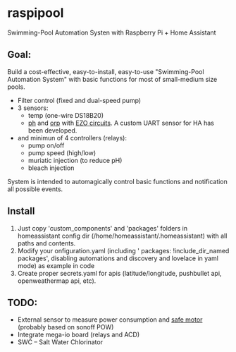 # raspipool
Swimming-Pool Automation Systen with Raspberry Pi + Home Assistant

## Goal:

Build a cost-effective, easy-to-install, easy-to-use "Swimming-Pool Automation System" with basic functions for most of small-medium size pools.

- Filter control (fixed and dual-speed pump)
- 3 sensors:
  - temp (one-wire DS18B20)
  - [ph](https://www.atlas-scientific.com/product_pages/circuits/ezo_ph.html) and [orp](https://www.atlas-scientific.com/product_pages/circuits/ezo_orp.html) with [EZO circuits](https://www.atlas-scientific.com/product_pages/components/ezo-carrier-board.html). A custom UART sensor for HA has been developed.
- and minimun of 4 controllers (relays):
  - pump on/off
  - pump speed (high/low)
  - muriatic injection (to reduce pH)
  - bleach injection
 
 System is intended to automagically control basic functions and notification all possible events.
 
 ## Install
 1. Just copy 'custom_components' and 'packages' folders in homeassistant config dir (/home/homeassistant/.homeassistant) with all paths and contents.
 2. Modify your onfiguration.yaml (including '  packages: !include_dir_named packages', disabling automations and discovery and lovelace in yaml mode) as example in code
 3. Create proper secrets.yaml for apis (latitude/longitude, pushbullet api, openweathermap api, etc).
 
 
 ## TODO:
 - External sensor to measure power consumption and [safe motor](https://en.wikipedia.org/wiki/Magnetic_starter) (probably based on sonoff POW)
 - Integrate mega-io board (relays and ACD)
 - SWC – Salt Water Chlorinator 
